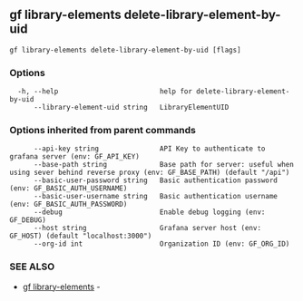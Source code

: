 ## gf library-elements delete-library-element-by-uid



```
gf library-elements delete-library-element-by-uid [flags]
```

### Options

```
  -h, --help                         help for delete-library-element-by-uid
      --library-element-uid string   LibraryElementUID
```

### Options inherited from parent commands

```
      --api-key string               API Key to authenticate to grafana server (env: GF_API_KEY)
      --base-path string             Base path for server: useful when using sever behind reverse proxy (env: GF_BASE_PATH) (default "/api")
      --basic-user-password string   Basic authentication password (env: GF_BASIC_AUTH_USERNAME)
      --basic-user-username string   Basic authentication username (env: GF_BASIC_AUTH_PASSWORD)
      --debug                        Enable debug logging (env: GF_DEBUG)
      --host string                  Grafana server host (env: GF_HOST) (default "localhost:3000")
      --org-id int                   Organization ID (env: GF_ORG_ID)
```

### SEE ALSO

* [gf library-elements](gf_library-elements.md)	 - 

